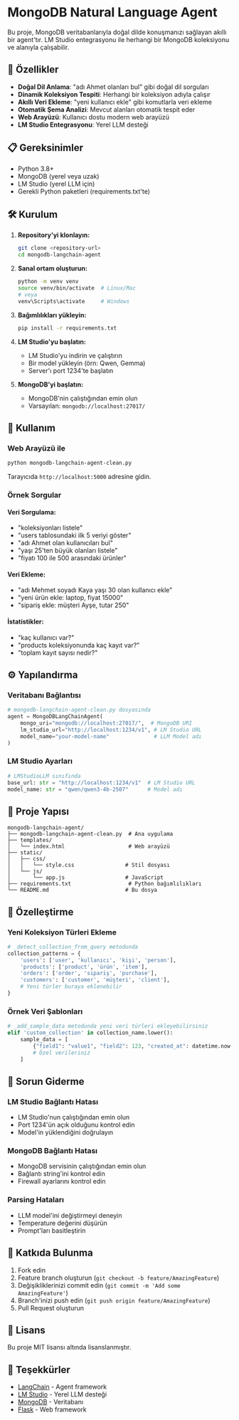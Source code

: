 # MongoDB Natural Language Agent

Bu proje, MongoDB veritabanlarıyla doğal dilde konuşmanızı sağlayan akıllı bir agent'tır. LM Studio entegrasyonu ile herhangi bir MongoDB koleksiyonu ve alanıyla çalışabilir.

## 🚀 Özellikler

- **Doğal Dil Anlama**: "adı Ahmet olanları bul" gibi doğal dil sorguları
- **Dinamik Koleksiyon Tespiti**: Herhangi bir koleksiyon adıyla çalışır
- **Akıllı Veri Ekleme**: "yeni kullanıcı ekle" gibi komutlarla veri ekleme
- **Otomatik Şema Analizi**: Mevcut alanları otomatik tespit eder
- **Web Arayüzü**: Kullanıcı dostu modern web arayüzü
- **LM Studio Entegrasyonu**: Yerel LLM desteği

## 📋 Gereksinimler

- Python 3.8+
- MongoDB (yerel veya uzak)
- LM Studio (yerel LLM için)
- Gerekli Python paketleri (requirements.txt'te)

## 🛠 Kurulum

1. **Repository'yi klonlayın:**
   ```bash
   git clone <repository-url>
   cd mongodb-langchain-agent
   ```

2. **Sanal ortam oluşturun:**
   ```bash
   python -m venv venv
   source venv/bin/activate  # Linux/Mac
   # veya
   venv\Scripts\activate     # Windows
   ```

3. **Bağımlılıkları yükleyin:**
   ```bash
   pip install -r requirements.txt
   ```

4. **LM Studio'yu başlatın:**
   - LM Studio'yu indirin ve çalıştırın
   - Bir model yükleyin (örn: Qwen, Gemma)
   - Server'ı port 1234'te başlatın

5. **MongoDB'yi başlatın:**
   - MongoDB'nin çalıştığından emin olun
   - Varsayılan: `mongodb://localhost:27017/`

## 🎯 Kullanım

### Web Arayüzü ile

```bash
python mongodb-langchain-agent-clean.py
```

Tarayıcıda `http://localhost:5000` adresine gidin.

### Örnek Sorgular

#### Veri Sorgulama:
- "koleksiyonları listele"
- "users tablosundaki ilk 5 veriyi göster"
- "adı Ahmet olan kullanıcıları bul"
- "yaşı 25'ten büyük olanları listele"
- "fiyatı 100 ile 500 arasındaki ürünler"

#### Veri Ekleme:
- "adı Mehmet soyadı Kaya yaşı 30 olan kullanıcı ekle"
- "yeni ürün ekle: laptop, fiyat 15000"
- "sipariş ekle: müşteri Ayşe, tutar 250"

#### İstatistikler:
- "kaç kullanıcı var?"
- "products koleksiyonunda kaç kayıt var?"
- "toplam kayıt sayısı nedir?"

## ⚙️ Yapılandırma

### Veritabanı Bağlantısı

```python
# mongodb-langchain-agent-clean.py dosyasında
agent = MongoDBLangChainAgent(
    mongo_uri="mongodb://localhost:27017/",  # MongoDB URI
    lm_studio_url="http://localhost:1234/v1", # LM Studio URL
    model_name="your-model-name"              # LLM Model adı
)
```

### LM Studio Ayarları

```python
# LMStudioLLM sınıfında
base_url: str = "http://localhost:1234/v1"  # LM Studio URL
model_name: str = "qwen/qwen3-4b-2507"      # Model adı
```

## 📁 Proje Yapısı

```
mongodb-langchain-agent/
├── mongodb-langchain-agent-clean.py  # Ana uygulama
├── templates/
│   └── index.html                    # Web arayüzü
├── static/
│   ├── css/
│   │   └── style.css                # Stil dosyası
│   └── js/
│       └── app.js                   # JavaScript
├── requirements.txt                  # Python bağımlılıkları
└── README.md                        # Bu dosya
```

## 🔧 Özelleştirme

### Yeni Koleksiyon Türleri Ekleme

```python
# _detect_collection_from_query metodunda
collection_patterns = {
    'users': ['user', 'kullanıcı', 'kişi', 'person'],
    'products': ['product', 'ürün', 'item'],
    'orders': ['order', 'sipariş', 'purchase'],
    'customers': ['customer', 'müşteri', 'client'],
    # Yeni türler buraya eklenebilir
}
```

### Örnek Veri Şablonları

```python
# _add_sample_data metodunda yeni veri türleri ekleyebilirsiniz
elif 'custom_collection' in collection_name.lower():
    sample_data = [
        {"field1": "value1", "field2": 123, "created_at": datetime.now()},
        # Özel verileriniz
    ]
```

## 🐛 Sorun Giderme

### LM Studio Bağlantı Hatası
- LM Studio'nun çalıştığından emin olun
- Port 1234'ün açık olduğunu kontrol edin
- Model'in yüklendiğini doğrulayın

### MongoDB Bağlantı Hatası
- MongoDB servisinin çalıştığından emin olun
- Bağlantı string'ini kontrol edin
- Firewall ayarlarını kontrol edin

### Parsing Hataları
- LLM model'ini değiştirmeyi deneyin
- Temperature değerini düşürün
- Prompt'ları basitleştirin

## 🤝 Katkıda Bulunma

1. Fork edin
2. Feature branch oluşturun (`git checkout -b feature/AmazingFeature`)
3. Değişikliklerinizi commit edin (`git commit -m 'Add some AmazingFeature'`)
4. Branch'inizi push edin (`git push origin feature/AmazingFeature`)
5. Pull Request oluşturun

## 📝 Lisans

Bu proje MIT lisansı altında lisanslanmıştır.

## 🙏 Teşekkürler

- [LangChain](https://github.com/langchain-ai/langchain) - Agent framework
- [LM Studio](https://lmstudio.ai/) - Yerel LLM desteği
- [MongoDB](https://www.mongodb.com/) - Veritabanı
- [Flask](https://flask.palletsprojects.com/) - Web framework
